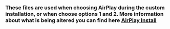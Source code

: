 ### These files are used when choosing AirPlay during the custom installation, or when choose options 1 and 2. More information about what is being altered you can find here [AirPlay Install](https://github.com/BaReinhard/Super-Simple-Raspberry-Pi-Audio-Receiver-Install/blob/master/airplay_config.sh)
